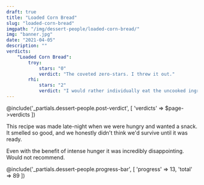 ```yaml
---
draft: true
title: "Loaded Corn Bread"
slug: "loaded-corn-bread"
imgpath: "/img/dessert-people/loaded-corn-bread/"
img: "banner.jpg"
date: "2021-04-05"
description: ""
verdicts:
    "Loaded Corn Bread":
        troy:
            stars: "0"
            verdict: "The coveted zero-stars. I threw it out."
        rhi:
            stars: "2"
            verdict: "I would rather individually eat the uncooked ingredients"
---
```


@include('_partials.dessert-people.post-verdict', [ 'verdicts' => $page->verdicts ])

This recipe was made late-night when we were hungry and wanted a snack. It smelled so good, and
we honestly didn't think we'd survive until it was ready.

Even with the benefit of intense hunger it was incredibly disappointing. Would not recommend.

<div class="mt-8">
@include('_partials.dessert-people.progress-bar', [ 'progress' => 13, 'total' => 89 ])
</div>
